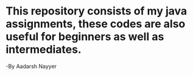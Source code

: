 # This repository consists of my java assignments, these codes are also useful for beginners as well as intermediates.
-By Aadarsh Nayyer
